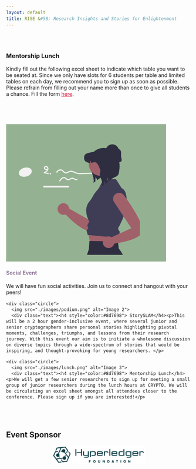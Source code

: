 ```yaml
---
layout: default
title: RISE &#58; Research Insights and Stories for Enlightenment
---
```



<div style="padding-top: 30px;"></div>


<h3>Mentorship Lunch</h3>
<div class="announce">
	<p>
	Kindly fill out the following excel sheet to indicate which table you want to be seated at. Since we only have slots for 6 students per table and limited tables on each day, we recommend you to sign up as soon as possible. Please refrain from filling out your name more than once to give all students a chance.  Fill the form <a href="https://docs.google.com/spreadsheets/d/1LwsQ8-gHMZKN1ABzRadgauvGVWFGi2vfD2SFXtEpshs/edit?usp=sharing" style="color:crimson;">here</a>.
	</p>
</div>	



<div style="padding-top: 60px;"></div>




 <div class="circle-container">
    <div class="circle">
      <img src="./images/lightening-2.png" alt="Image 1">
      <div class="text"><h4 style="color:#8d7698">Social Event</h4><p>We will have fun social activities. Join us to connect and hangout with your peers!</p>
</div>
    </div>

    <div class="circle">
      <img src="./images/podium.png" alt="Image 2">
      <div class="text"><h4 style="color:#8d7698"> StorySLAM</h4><p>This will be a 2 hour gender-inclusive event, where several junior and senior cryptographers share personal stories highlighting pivotal moments, challenges, triumphs, and lessons from their research journey. With this event our aim is to initiate a wholesome discussion on diverse topics through a wide-spectrum of stories that would be inspiring, and thought-provoking for young researchers. </p>
</div>
    </div>

    <div class="circle">
      <img src="./images/lunch.png" alt="Image 3">
      <div class="text"><h4 style="color:#8d7698"> Mentorship Lunch</h4><p>We will get a few senior researchers to sign up for meeting a small group of junior researchers during the lunch hours at CRYPTO. We will be circulating an excel sheet amongst all attendees closer to the conference. Please sign up if you are interested!</p>
</div>
    </div>
  </div>





<div style="padding-top: 40px;"></div>

<h2> Event Sponsor </h2>

<div style="text-align: center;">
  <img src="./images/hyperledgerfoundationLogo.png" style="width: 50%; height: auto;" alt="Hyperledger Fourndation">
</div>

<div style="padding-top: 150px;"></div>






